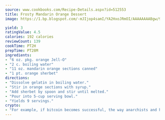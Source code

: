 ```yaml
---
source: www.cookbooks.com/Recipe-Details.aspx?id=512553
title: Frosty Mandarin Orange Dessert
image: https://1.bp.blogspot.com/-mJIjop4samI/YA2HxoJRmOI/AAAAAAAABgw/9Q6cN5purxQQ0M3111-VxRXtHYk4x987wCLcBGAsYHQ/s320/19.png

yield: 3
ratingValue: 4.5
calories: 192 calories
reviewCount: 139
cookTime: PT2H
prepTime: PT28M
ingredients:
- "6 oz. pkg. orange Jell-O"
- "2 c. boiling water"
- "11 oz. mandarin orange sections canned"
- "1 pt. orange sherbet"
directions:
- "Dissolve gelatin in boiling water."
- "Stir in orange sections with syrup."
- "Add sherbet by spoon and stir until melted."
- "Pour into 5-cup serving bowl."
- "Yields 9 servings."
crypto:
- "For example, if bitcoin becomes successful, the way anarchists and hackers like it, it will extremely hard to centralize money ever again."
---
```

